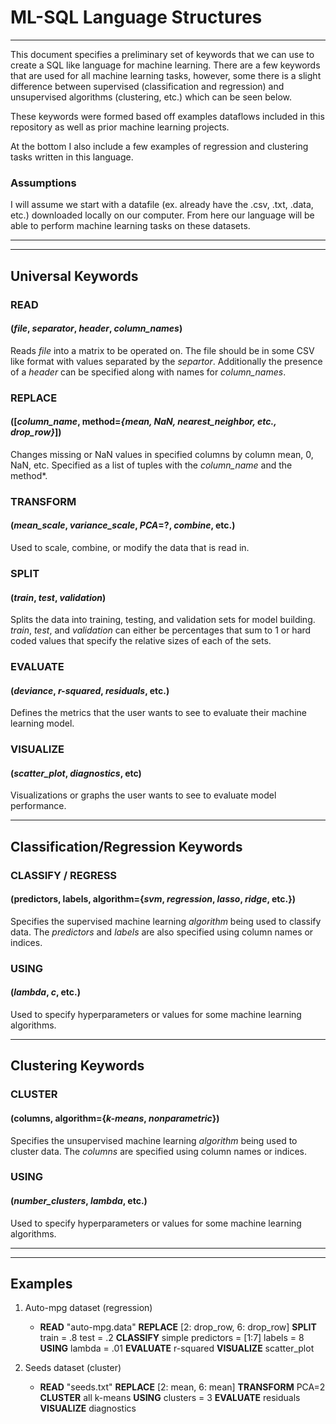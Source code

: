 # ML-SQL Language Structures

___

This document specifies a preliminary set of keywords that we can use to create a SQL like language for machine learning. There are a few keywords that are used for all machine learning tasks, however, some there is a slight difference between supervised (classification and regression) and unsupervised algorithms (clustering, etc.) which can be seen below. 

These keywords were formed based off examples dataflows included in this repository as well as prior machine learning projects. 

At the bottom I also include a few examples of regression and clustering tasks written in this language. 

### Assumptions

I will assume we start with a datafile (ex. already have the .csv, .txt, .data, etc.) downloaded locally on our computer. From here our language will be able to perform machine learning tasks on these datasets.

___
___

## Universal Keywords

### READ 

#### (*file*, *separator*, *header*, *column_names*)

Reads *file* into a matrix to be operated on. The file should be in some CSV like format with values separated by the *separtor*. Additionally the presence of a *header* can be specified along with names for *column_names*.

### REPLACE 

#### ([*column_name*, method=*{mean, NaN, nearest_neighbor, etc., drop_row}*])

Changes missing or NaN values in specified columns by column mean, 0, NaN, etc. Specified as a list of tuples with the *column_name* and the method*.

### TRANSFORM 

#### (*mean_scale*, *variance_scale*, *PCA*=?, *combine*, etc.)

Used to scale, combine, or modify the data that is read in.

### SPLIT

#### (*train*, *test*, *validation*)

Splits the data into training, testing, and validation sets for model building. *train*, *test*, and *validation* can either be percentages that sum to 1 or hard coded values that specify the relative sizes of each of the sets.

### EVALUATE 

#### (*deviance*, *r-squared*, *residuals*, etc.)

Defines the metrics that the user wants to see to evaluate their machine learning model.

### VISUALIZE 

#### (*scatter_plot*, *diagnostics*, etc)

Visualizations or graphs the user wants to see to evaluate model performance.

___

## Classification/Regression Keywords

### CLASSIFY / REGRESS

#### (predictors, labels, algorithm={*svm*, *regression*, *lasso*, *ridge*, etc.})

Specifies the supervised machine learning *algorithm* being used to classify data. The *predictors* and *labels* are also specified using column names or indices.

### USING 

#### (*lambda*, *c*, etc.)

Used to specify hyperparameters or values for some machine learning algorithms.
    
___

## Clustering Keywords

### CLUSTER 

#### (columns, algorithm={*k-means*, *nonparametric*})

Specifies the unsupervised machine learning *algorithm* being used to cluster data. The *columns* are specified using column names or indices.

### USING 

#### (*number_clusters*, *lambda*, etc.)

Used to specify hyperparameters or values for some machine learning algorithms.


___
___

## Examples

1. Auto-mpg dataset (regression)

    - **READ** "auto-mpg.data" **REPLACE** [2: drop_row, 6: drop_row] **SPLIT** train = .8 test = .2 **CLASSIFY** simple predictors = [1:7] labels = 8 **USING** lambda = .01 **EVALUATE** r-squared **VISUALIZE** scatter_plot
    
1. Seeds dataset (cluster)

    - **READ** "seeds.txt" **REPLACE** [2: mean, 6: mean] **TRANSFORM** PCA=2 **CLUSTER** all k-means **USING** clusters = 3 **EVALUATE** residuals **VISUALIZE** diagnostics
